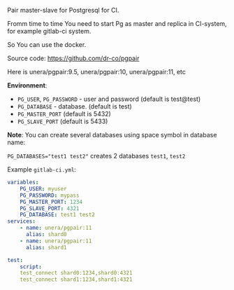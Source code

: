 Pair master-slave for Postgresql for CI.

Fromm time to time You need to start Pg as master and replica in CI-system,
for example gitlab-ci system.

So You can use the docker.

Source code: https://github.com/dr-co/pgpair

Here is unera/pgpair:9.5, unera/pgpair:10, unera/pgpair:11, etc


**Environment**:

- `PG_USER`, `PG_PASSWORD` - user and password (default is test@test)
- `PG_DATABASE` - database. (default is test) 
- `PG_MASTER_PORT` (default is 5432)
- `PG_SLAVE_PORT` (default is 5433)


**Note**: You can create several databases using space symbol in database name:

`PG_DATABASES="test1 test2"` creates 2 databases `test1`, `test2`

Example `gitlab-ci.yml`:

```yaml
variables:
    PG_USER: myuser
    PG_PASSWORD: mypass
    PG_MASTER_PORT: 1234
    PG_SLAVE_PORT: 4321
    PG_DATABASE: test1 test2
services:
    - name: unera/pgpair:11
      alias: shard0
    - name: unera/pgpair:11
      alias: shard1

test:
    script:
	test_connect shard0:1234,shard0:4321
	test_connect shard1:1234,shard1:4321
```
